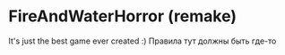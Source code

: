 # FireAndWaterHorror (remake)

It's just the best game ever created :) Правила тут должны быть где-то

